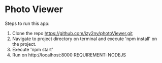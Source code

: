 # Photo Viewer

Steps to run this app:
1.	Clone the repo https://github.com/izy2nv/photoViewer.git
2.	Navigate to project directory on terminal and execute 'npm install' on the project.
3.	Execute 'npm start'
4.	Run on http://localhost:8000
REQUIREMENT: NODEJS
